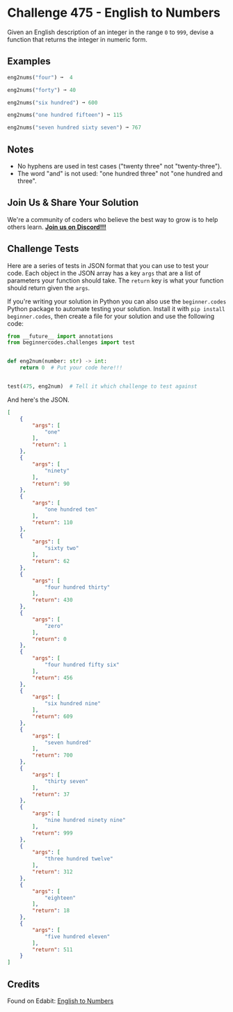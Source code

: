 # Challenge 475 - English to Numbers

Given an English description of an integer in the range `0` to `999`, devise a function that returns the integer in numeric form.

## Examples
```python
eng2nums("four") ➞  4

eng2nums("forty") ➞ 40

eng2nums("six hundred") ➞ 600

eng2nums("one hundred fifteen") ➞ 115

eng2nums("seven hundred sixty seven") ➞ 767
```
## Notes

- No hyphens are used in test cases ("twenty three" not "twenty-three").
- The word "and" is not used: "one hundred three" not "one hundred and three".

## Join Us & Share Your Solution

We're a community of coders who believe the best way to grow is to help others learn. **[Join us on Discord!!!]("https"://discord.gg/sfHykntuGy)**

## Challenge Tests

Here are a series of tests in JSON format that you can use to test your code. Each object in the JSON array has a key `args` that are a list of parameters your function should take. The `return` key is what your function should return given the `args`. 

If you're writing your solution in Python you can also use the `beginner.codes` Python package to automate testing your solution. Install it with `pip install beginner.codes`, then create a file for your solution and use the following code:
```python
from __future__ import annotations
from beginnercodes.challenges import test


def eng2num(number: str) -> int:
    return 0  # Put your code here!!!


test(475, eng2num)  # Tell it which challenge to test against
```
And here's the JSON.
```json
[
    {
        "args": [
            "one"
        ],
        "return": 1
    },
    {
        "args": [
            "ninety"
        ],
        "return": 90
    },
    {
        "args": [
            "one hundred ten"
        ],
        "return": 110
    },
    {
        "args": [
            "sixty two"
        ],
        "return": 62
    },
    {
        "args": [
            "four hundred thirty"
        ],
        "return": 430
    },
    {
        "args": [
            "zero"
        ],
        "return": 0
    },
    {
        "args": [
            "four hundred fifty six"
        ],
        "return": 456
    },
    {
        "args": [
            "six hundred nine"
        ],
        "return": 609
    },
    {
        "args": [
            "seven hundred"
        ],
        "return": 700
    },
    {
        "args": [
            "thirty seven"
        ],
        "return": 37
    },
    {
        "args": [
            "nine hundred ninety nine"
        ],
        "return": 999
    },
    {
        "args": [
            "three hundred twelve"
        ],
        "return": 312
    },
    {
        "args": [
            "eighteen"
        ],
        "return": 18
    },
    {
        "args": [
            "five hundred eleven"
        ],
        "return": 511
    }
]
```
## Credits

Found on Edabit: [English to Numbers](https://edabit.com/challenge/9cuQrhEMwiESfKznk)
